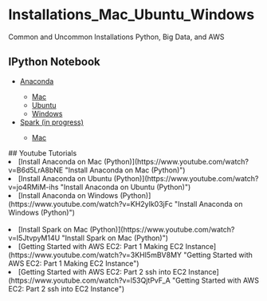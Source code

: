 # Installations_Mac_Ubuntu_Windows
Common and Uncommon Installations Python, Big Data, and AWS

## IPython Notebook
<ul>
  <li> <a href="https://github.com/mGalarnyk/Installations_Mac_Ubuntu_Windows/tree/master/Anaconda">Anaconda</a> </li>
    <ul>
      <li> <a href="https://github.com/mGalarnyk/Installations_Mac_Ubuntu_Windows/blob/master/Anaconda/Anaconda%20Install%20Instructions%20-%20Mac%20OS%20X.ipynb">Mac</a></li>
      <li> <a href="https://github.com/mGalarnyk/Installations_Mac_Ubuntu_Windows/blob/master/Anaconda/Anaconda_Install_Instructions_Ubuntu.ipynb">Ubuntu</a> </li>
      <li> <a href="https://github.com/mGalarnyk/Installations_Mac_Ubuntu_Windows/blob/master/Anaconda/Anaconda_Install_Instructions_Windows.ipynb">Windows</a> </li>
    </ul>
  <li><a href="https://github.com/mGalarnyk/Installations_Mac_Ubuntu_Windows/tree/master/Spark">Spark (in progress)</a></li>
    <ul>
      <li><a href="https://github.com/mGalarnyk/Installations_Mac_Ubuntu_Windows/blob/master/Spark/Install_Apache_Spark_PySpark_Mac.ipynb">Mac</a></li>
    </ul>
</ul> 
## Youtube Tutorials
<li>[Install Anaconda on Mac (Python)](https://www.youtube.com/watch?v=B6d5LrA8bNE "Install Anaconda on Mac (Python)")</li>
<li>[Install Anaconda on Ubuntu (Python)](https://www.youtube.com/watch?v=jo4RMiM-ihs "Install Anaconda on Ubuntu (Python)")</li>
<li>[Install Anaconda on Windows (Python)](https://www.youtube.com/watch?v=KH2yIk03jFc "Install Anaconda on Windows (Python)")</li> <br>
<li>[Install Spark on Mac (Python)](https://www.youtube.com/watch?v=I5JtvpyM14U "Install Spark on Mac (Python)")</li>

<li>[Getting Started with AWS EC2: Part 1 Making EC2 Instance](https://www.youtube.com/watch?v=3KHI5mBV8MY "Getting Started with AWS EC2: Part 1 Making EC2 Instance")</li>
<li>[Getting Started with AWS EC2: Part 2 ssh into EC2 Instance](https://www.youtube.com/watch?v=l53QjtPvF_A "Getting Started with AWS EC2: Part 2 ssh into EC2 Instance")</li>


